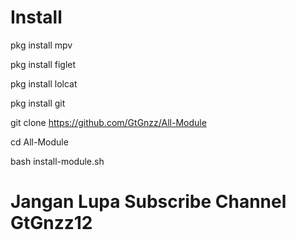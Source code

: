 # Install


pkg install mpv

pkg install figlet

pkg install lolcat

pkg install git

git clone https://github.com/GtGnzz/All-Module

cd All-Module

bash install-module.sh

# Jangan Lupa Subscribe Channel GtGnzz12

